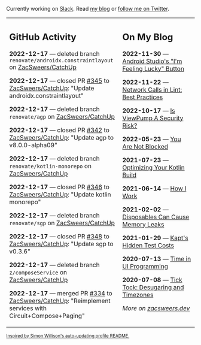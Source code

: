 Currently working on [Slack](https://slack.com/). Read [my blog](https://zacsweers.dev/) or [follow me on Twitter](https://twitter.com/ZacSweers).

<table><tr><td valign="top" width="60%">

## GitHub Activity
<!-- githubActivity starts -->
**2022-12-17** — deleted branch `renovate/androidx.constraintlayout` on [ZacSweers/CatchUp](https://github.com/ZacSweers/CatchUp)

**2022-12-17** — closed PR [#345](https://github.com/ZacSweers/CatchUp/pull/345) to [ZacSweers/CatchUp](https://github.com/ZacSweers/CatchUp): "Update androidx.constraintlayout"

**2022-12-17** — deleted branch `renovate/agp` on [ZacSweers/CatchUp](https://github.com/ZacSweers/CatchUp)

**2022-12-17** — closed PR [#342](https://github.com/ZacSweers/CatchUp/pull/342) to [ZacSweers/CatchUp](https://github.com/ZacSweers/CatchUp): "Update agp to v8.0.0-alpha09"

**2022-12-17** — deleted branch `renovate/kotlin-monorepo` on [ZacSweers/CatchUp](https://github.com/ZacSweers/CatchUp)

**2022-12-17** — closed PR [#346](https://github.com/ZacSweers/CatchUp/pull/346) to [ZacSweers/CatchUp](https://github.com/ZacSweers/CatchUp): "Update kotlin monorepo"

**2022-12-17** — deleted branch `renovate/sgp` on [ZacSweers/CatchUp](https://github.com/ZacSweers/CatchUp)

**2022-12-17** — closed PR [#348](https://github.com/ZacSweers/CatchUp/pull/348) to [ZacSweers/CatchUp](https://github.com/ZacSweers/CatchUp): "Update sgp to v0.3.6"

**2022-12-17** — deleted branch `z/composeService` on [ZacSweers/CatchUp](https://github.com/ZacSweers/CatchUp)

**2022-12-17** — merged PR [#334](https://github.com/ZacSweers/CatchUp/pull/334) to [ZacSweers/CatchUp](https://github.com/ZacSweers/CatchUp): "Reimplement services with Circuit+Compose+Paging"
<!-- githubActivity ends -->
</td><td valign="top" width="40%">

## On My Blog
<!-- blog starts -->
**2022-11-30** — [Android Studio's "I'm Feeling Lucky" Button](https://www.zacsweers.dev/android-studios-im-feeling-lucky-button/)

**2022-11-22** — [Network Calls in Lint: Best Practices](https://www.zacsweers.dev/network-calls-in-lint-best-practices/)

**2022-10-17** — [Is ViewPump A Security Risk?](https://www.zacsweers.dev/is-viewpump-a-security-risk/)

**2022-05-23** — [You Are Not Blocked](https://www.zacsweers.dev/you-are-not-blocked/)

**2021-07-23** — [Optimizing Your Kotlin Build](https://www.zacsweers.dev/optimizing-your-kotlin-build/)

**2021-06-14** — [How I Work](https://www.zacsweers.dev/how-i-work/)

**2021-02-02** — [Disposables Can Cause Memory Leaks](https://www.zacsweers.dev/disposables-can-cause-memory-leaks/)

**2021-01-29** — [Kapt's Hidden Test Costs](https://www.zacsweers.dev/kapts-hidden-test-costs/)

**2020-07-13** — [Time in UI Programming](https://www.zacsweers.dev/time-in-ui/)

**2020-07-08** — [Tick Tock: Desugaring and Timezones](https://www.zacsweers.dev/ticktock-desugaring-timezones/)
<!-- blog ends -->
_More on [zacsweers.dev](https://zacsweers.dev/)_
</td></tr></table>

<sub><a href="https://simonwillison.net/2020/Jul/10/self-updating-profile-readme/">Inspired by Simon Willison's auto-updating profile README.</a></sub>